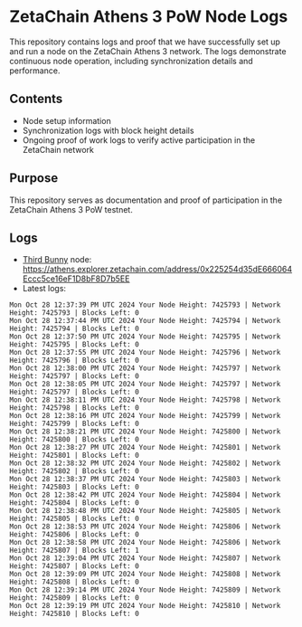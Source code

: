 # ZetaChain Athens 3 PoW Node Logs
This repository contains logs and proof that we have successfully set up and run a node on the ZetaChain Athens 3 network. The logs demonstrate continuous node operation, including synchronization details and performance.

## Contents
- Node setup information
- Synchronization logs with block height details
- Ongoing proof of work logs to verify active participation in the ZetaChain network

## Purpose
This repository serves as documentation and proof of participation in the ZetaChain Athens 3 PoW testnet.

## Logs

- [Third Bunny](https://thirdbunny.xyz/) node: https://athens.explorer.zetachain.com/address/0x225254d35dE666064Eccc5ce16eF1D8bF8D7b5EE
- Latest logs:
```
Mon Oct 28 12:37:39 PM UTC 2024 Your Node Height: 7425793 | Network Height: 7425793 | Blocks Left: 0
Mon Oct 28 12:37:44 PM UTC 2024 Your Node Height: 7425794 | Network Height: 7425794 | Blocks Left: 0
Mon Oct 28 12:37:50 PM UTC 2024 Your Node Height: 7425795 | Network Height: 7425795 | Blocks Left: 0
Mon Oct 28 12:37:55 PM UTC 2024 Your Node Height: 7425796 | Network Height: 7425796 | Blocks Left: 0
Mon Oct 28 12:38:00 PM UTC 2024 Your Node Height: 7425797 | Network Height: 7425797 | Blocks Left: 0
Mon Oct 28 12:38:05 PM UTC 2024 Your Node Height: 7425797 | Network Height: 7425797 | Blocks Left: 0
Mon Oct 28 12:38:11 PM UTC 2024 Your Node Height: 7425798 | Network Height: 7425798 | Blocks Left: 0
Mon Oct 28 12:38:16 PM UTC 2024 Your Node Height: 7425799 | Network Height: 7425799 | Blocks Left: 0
Mon Oct 28 12:38:21 PM UTC 2024 Your Node Height: 7425800 | Network Height: 7425800 | Blocks Left: 0
Mon Oct 28 12:38:27 PM UTC 2024 Your Node Height: 7425801 | Network Height: 7425801 | Blocks Left: 0
Mon Oct 28 12:38:32 PM UTC 2024 Your Node Height: 7425802 | Network Height: 7425802 | Blocks Left: 0
Mon Oct 28 12:38:37 PM UTC 2024 Your Node Height: 7425803 | Network Height: 7425803 | Blocks Left: 0
Mon Oct 28 12:38:42 PM UTC 2024 Your Node Height: 7425804 | Network Height: 7425804 | Blocks Left: 0
Mon Oct 28 12:38:48 PM UTC 2024 Your Node Height: 7425805 | Network Height: 7425805 | Blocks Left: 0
Mon Oct 28 12:38:53 PM UTC 2024 Your Node Height: 7425806 | Network Height: 7425806 | Blocks Left: 0
Mon Oct 28 12:38:58 PM UTC 2024 Your Node Height: 7425806 | Network Height: 7425807 | Blocks Left: 1
Mon Oct 28 12:39:04 PM UTC 2024 Your Node Height: 7425807 | Network Height: 7425807 | Blocks Left: 0
Mon Oct 28 12:39:09 PM UTC 2024 Your Node Height: 7425808 | Network Height: 7425808 | Blocks Left: 0
Mon Oct 28 12:39:14 PM UTC 2024 Your Node Height: 7425809 | Network Height: 7425809 | Blocks Left: 0
Mon Oct 28 12:39:19 PM UTC 2024 Your Node Height: 7425810 | Network Height: 7425810 | Blocks Left: 0
```

